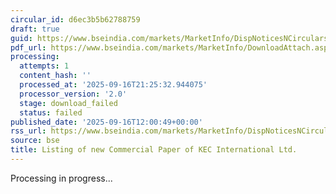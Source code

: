 ```yaml
---
circular_id: d6ec3b5b62788759
draft: true
guid: https://www.bseindia.com/markets/MarketInfo/DispNoticesNCirculars.aspx?Noticeid={D9A9515B-7703-4CC4-915F-F5DECAEE3403}&noticeno=20250916-57&dt=09/16/2025&icount=57&totcount=79&flag=0
pdf_url: https://www.bseindia.com/markets/MarketInfo/DownloadAttach.aspx?id=20250916-57&attachedId=
processing:
  attempts: 1
  content_hash: ''
  processed_at: '2025-09-16T21:25:32.944075'
  processor_version: '2.0'
  stage: download_failed
  status: failed
published_date: '2025-09-16T12:00:49+00:00'
rss_url: https://www.bseindia.com/markets/MarketInfo/DispNoticesNCirculars.aspx?Noticeid={D9A9515B-7703-4CC4-915F-F5DECAEE3403}&noticeno=20250916-57&dt=09/16/2025&icount=57&totcount=79&flag=0
source: bse
title: Listing of new Commercial Paper of KEC International Ltd.
---
```


Processing in progress...